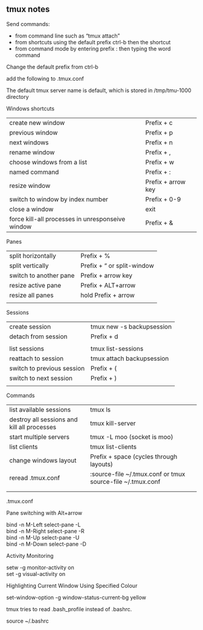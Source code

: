 



## **tmux notes**

Send commands:



*   from command line such as “tmux attach”
*   from shortcuts using the default prefix ctrl-b then the shortcut
*   from command mode by entering prefix : then typing the word command

Change the default prefix from ctrl-b

add the following to .tmux.conf

The default tmux server name is default, which is stored in /tmp/tmu-1000 directory

Windows shortcuts


<table>
  <tr>
   <td>create new window
   </td>
   <td>Prefix + c
   </td>
  </tr>
  <tr>
   <td>previous window
   </td>
   <td>Prefix + p
   </td>
  </tr>
  <tr>
   <td>next windows
   </td>
   <td>Prefix + n
   </td>
  </tr>
  <tr>
   <td>rename window
   </td>
   <td>Prefix + ,
   </td>
  </tr>
  <tr>
   <td>choose windows from a list
   </td>
   <td>Prefix + w
   </td>
  </tr>
  <tr>
   <td>named command
   </td>
   <td>Prefix + :
   </td>
  </tr>
  <tr>
   <td>resize window
   </td>
   <td>Prefix + arrow key
   </td>
  </tr>
  <tr>
   <td>switch to window by index number
   </td>
   <td>Prefix + 0-9
   </td>
  </tr>
  <tr>
   <td>close a window
   </td>
   <td>exit
   </td>
  </tr>
  <tr>
   <td>force kill-all processes in unresponseive window
   </td>
   <td>Prefix + &
   </td>
  </tr>
</table>


Panes


<table>
  <tr>
   <td>split horizontally
   </td>
   <td>Prefix + %
   </td>
  </tr>
  <tr>
   <td>split vertically
   </td>
   <td>Prefix + “  or  split-window
   </td>
  </tr>
  <tr>
   <td>switch to another pane
   </td>
   <td>Prefix + arrow key
   </td>
  </tr>
  <tr>
   <td>resize active pane
   </td>
   <td>Prefix + ALT+arrow
   </td>
  </tr>
  <tr>
   <td>resize all panes
   </td>
   <td>hold Prefix + arrow
   </td>
  </tr>
  <tr>
   <td>
   </td>
   <td>
   </td>
  </tr>
</table>


Sessions


<table>
  <tr>
   <td>create session
   </td>
   <td>tmux new -s backupsession
   </td>
  </tr>
  <tr>
   <td>detach from session
   </td>
   <td>Prefix + d
   </td>
  </tr>
  <tr>
   <td>
   </td>
   <td>
   </td>
  </tr>
  <tr>
   <td>list sessions
   </td>
   <td>tmux list-sessions
   </td>
  </tr>
  <tr>
   <td>reattach to session
   </td>
   <td>tmux attach backupsession
   </td>
  </tr>
  <tr>
   <td>switch to previous session
   </td>
   <td>Prefix + (
   </td>
  </tr>
  <tr>
   <td>switch to next session
   </td>
   <td>Prefix + )
   </td>
  </tr>
  <tr>
   <td>
   </td>
   <td>
   </td>
  </tr>
</table>


Commands


<table>
  <tr>
   <td>list available sessions
   </td>
   <td>tmux ls
   </td>
  </tr>
  <tr>
   <td>destroy all sessions and kill all processes
   </td>
   <td>tmux kill-server
   </td>
  </tr>
  <tr>
   <td>start multiple servers
   </td>
   <td>tmux -L moo  (socket is moo)
   </td>
  </tr>
  <tr>
   <td>list clients
   </td>
   <td>tmux list-clients
   </td>
  </tr>
  <tr>
   <td>change windows layout
   </td>
   <td>Prefix + space  (cycles through layouts)
   </td>
  </tr>
  <tr>
   <td>reread .tmux.conf
   </td>
   <td>:source-file ~/.tmux.conf   or   tmux source-file ~/.tmux.conf
   </td>
  </tr>
  <tr>
   <td>
   </td>
   <td>
   </td>
  </tr>
  <tr>
   <td>
   </td>
   <td>
   </td>
  </tr>
</table>


.tmux.conf

Pane switching with Alt+arrow

bind -n M-Left select-pane -L \
bind -n M-Right select-pane -R \
bind -n M-Up select-pane -U \
bind -n M-Down select-pane -D

Activity Monitoring

setw -g monitor-activity on \
set -g visual-activity on

Highlighting Current Window Using Specified Colour

set-window-option -g window-status-current-bg yellow

tmux tries to read .bash_profile instead of .bashrc.

source ~/.bashrc
